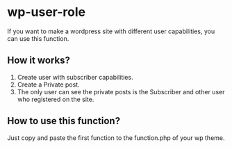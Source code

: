 # wp-user-role

If you want to make a wordpress site with different user capabilities, you can use this function.

## How it works?

1. Create user with subscriber capabilities.
2. Create a Private post.
3. The only user can see the private posts is the Subscriber and other user who registered on the site.

## How to use this function?

Just copy and paste the first function to the function.php of your wp theme.
